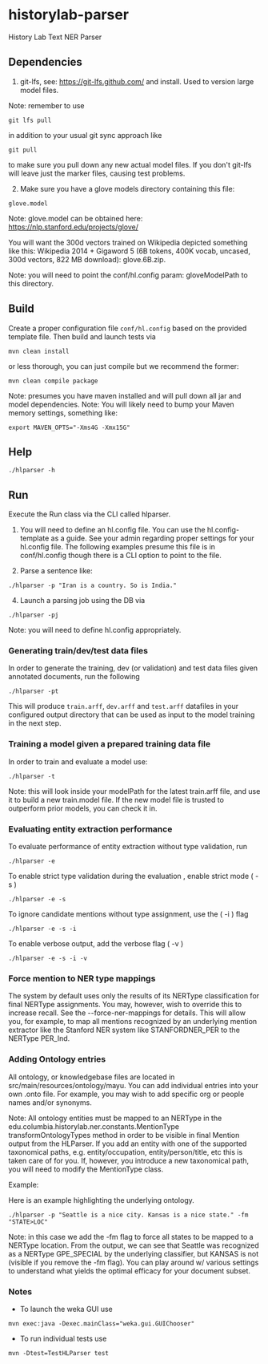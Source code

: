 # historylab-parser

History Lab Text NER Parser

## Dependencies

1. git-lfs, see: https://git-lfs.github.com/ and install. Used to version large model files.

Note: remember to use

```
git lfs pull
```

in addition to your usual git sync approach like

```
git pull
```

to make sure you pull down any new actual model files. If you don't git-lfs will leave just the marker files, causing test problems.

2. Make sure you have a glove models directory containing this file:

```
glove.model
```
Note: glove.model can be obtained here: https://nlp.stanford.edu/projects/glove/

You will want the 300d vectors trained on Wikipedia depicted something like this: Wikipedia 2014 + Gigaword 5 (6B tokens, 400K vocab, uncased, 300d vectors, 822 MB download): glove.6B.zip.

Note: you will need to point the conf/hl.config param: gloveModelPath to this directory.

## Build

Create a proper configuration file `conf/hl.config` based on the provided template file.
Then build and launch tests via

```
mvn clean install
```

or less thorough, you can just compile but we recommend the former:

```
mvn clean compile package
```

Note: presumes you have maven installed and will pull down all jar and model dependencies.
Note: You will likely need to bump your Maven memory settings, something like:

```
export MAVEN_OPTS="-Xms4G -Xmx15G"
```

## Help

```
./hlparser -h
```

## Run

Execute the Run class via the CLI called hlparser.

1. You will need to define an hl.config file. You can use the hl.config-template as a guide. See your admin regarding proper settings for your hl.config file. The following examples presume this file is in conf/hl.config though there is a CLI option to point to the file.

2. Parse a sentence like:

```
./hlparser -p "Iran is a country. So is India."
```

4. Launch a parsing job using the DB via

```
./hlparser -pj
```

Note: you will need to define hl.config appropriately.

### Generating train/dev/test data files

In order to generate the training, dev (or validation) and test data files given annotated documents, run the following

```
./hlparser -pt
```

This will produce `train.arff`, `dev.arff` and `test.arff` datafiles in your configured output directory that can be used as input to the model training in the next step.

### Training a model given a prepared training data file

In order to train and evaluate a model use:

```
./hlparser -t
```

Note: this will look inside your modelPath for the latest train.arff file, and use it to build a new train.model file. If the new model file is trusted to outperform prior models, you can check it in.

### Evaluating entity extraction performance

To evaluate performance of entity extraction without type validation, run
```
./hlparser -e
```
To enable strict type validation during the evaluation , enable strict mode ( -s )
```
./hlparser -e -s
```
To ignore candidate mentions without type assignment, use the ( -i ) flag
```
./hlparser -e -s -i
```
To enable verbose output, add the verbose flag ( -v )
```
./hlparser -e -s -i -v
```

### Force mention to NER type mappings

The system by default uses only the results of its NERType classification for final NERType assignments. You may, however, wish to override this to increase recall. See the --force-ner-mappings for details. This will allow you, for example, to map all mentions recognized by an underlying mention extractor like the Stanford NER system like STANFORDNER_PER to the NERType PER_Ind.

### Adding Ontology entries

All ontology, or knowledgebase files are located in src/main/resources/ontology/mayu. You can add individual entries into your own .onto file. For example, you may wish to add specific org or people names and/or synonyms.

Note: All ontology entities must be mapped to an NERType in the edu.columbia.historylab.ner.constants.MentionType transformOntologyTypes method in order to be visible in final Mention output from the HLParser. If you add an entity with one of the supported taxonomical paths, e.g. entity/occupation, entity/person/title, etc this is taken care of for you. If, however, you introduce a new taxonomical path, you will need to modify the MentionType class.

Example:

Here is an example highlighting the underlying ontology.

```
./hlparser -p "Seattle is a nice city. Kansas is a nice state." -fm "STATE>LOC"
```

Note: in this case we add the -fm flag to force all states to be mapped to a NERType location. From the output, we can see that Seattle was recognized as a NERType GPE_SPECIAL by the underlying classifier, but KANSAS is not (visible if you remove the -fm flag). You can play around w/ various settings to understand what yields the optimal efficacy for your document subset.

### Notes

- To launch the weka GUI use
```
mvn exec:java -Dexec.mainClass="weka.gui.GUIChooser"
```

- To run individual tests use
```
mvn -Dtest=TestHLParser test
```
